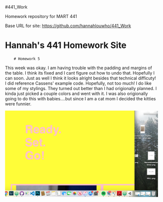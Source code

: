 #441_Work

Homework repository for MART 441

Base URL for site:
https://github.com/hannahlouwho/441_Work
<!DOCTYPE html>
<html>
    <head>
        <title>Hannah's 441 Site</title>
    </head>
    <body>
        <h1>Hannah's 441 Homework Site</h1>

        # Homework 5

This week was okay. I am having trouble with the padding and margins of the
table. I think its fixed and I cant figure out how to undo that. Hopefully I
can soon. Just as well I think it looks alright besides that technical
difficuty! I did reference Cassens' example code. Hopefully, not too much!
I do like some of my stylings. They turned out better than I had origionally
planned. I kinda just picked a couple colors and went with it. I was also
origionally going to do this with babies....but since I am a cat mom I
decided the kitties were funnier.

![image](images/ss.png)
    </body>
</html>
